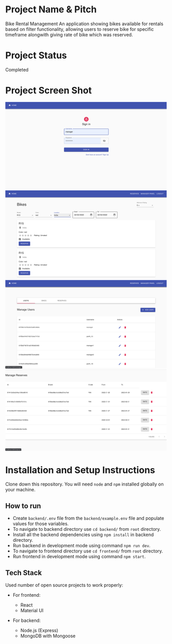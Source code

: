 # Project Name & Pitch

Bike Rental Management
An application showing bikes available for rentals based on filter functionality, allowing users to reserve bike for specific timeframe alongwith giving rate of bike which was reserved.

# Project Status

Completed

# Project Screen Shot

![SignIn](./res/Signin.png)
![HomePage](./res/Home_screen.png)
![Manager Panel](./res/Manager_panel.png)
![Reserves](./res/Reserves.png)

# Installation and Setup Instructions

Clone down this repository. You will need `node` and `npm` installed globally on your machine.

## How to run

- Create `backend/.env` file from the `backend/example.env` file and populate values for those variables.
- To navigate to backend directory use `cd backend/` from `root` directory.
- Install all the backend dependencies using `npm install` in backend directory.
- Run backend in development mode using command `npm run dev`.
- To navigate to frontend directory use `cd frontend/` from `root` directory.
- Run frontend in development mode using command `npm start`.

## Tech Stack

Used number of open source projects to work properly:

- For frontend:

  - React
  - Material UI

- For backend:
  - Node.js (Express)
  - MongoDB with Mongoose
